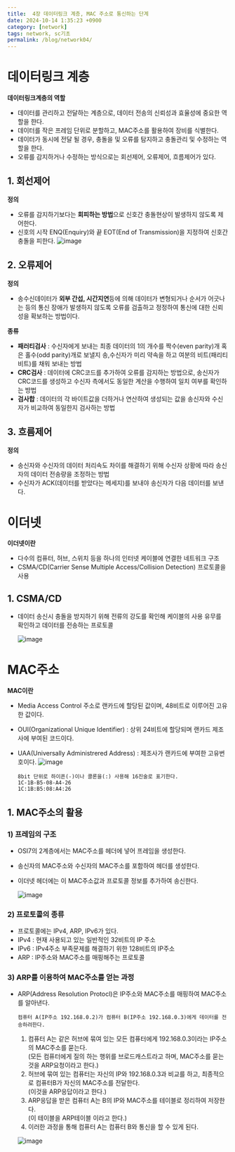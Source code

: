```yaml
---
title:  4장 데이터링크 계층, MAC 주소로 통신하는 단계
date: 2024-10-14 1:35:23 +0900
category: [network]
tags: network, sc기초
permalink: /blog/network04/
---
```


# 데이터링크 계층
**데이터링크계층의 역할**
- 데이터를 관리하고 전달하는 계층으로, 데이터 전송의 신뢰성과 효율성에 중요한 역할을 한다.
- 데이터를 작은 프레임 단위로 분할하고, MAC주소를 활용하여 장비를 식별한다. 
- 데이터가 동시에 전달 될 경우, 충돌을 및 오류를 탐지하고 충돌관리 및 수정하는 역할을 한다.
- 오류를 감지하거나 수정하는 방식으로는 회선제어, 오류제어, 흐름제어가 있다. 

## 1. 회선제어
**정의**
- 오류를 감지하기보다는 **회피하는 방법**으로 신호간 충돌현상이 발생하지 않도록 제어한다. 
- 신호의 시작 ENQ(Enquiry)와 끝 EOT(End of Transmission)을 지정하여 신호간 충돌을 피한다.
  ![image](https://github.com/user-attachments/assets/caa33da3-ea59-46b8-a777-0435748d162e)

## 2. 오류제어
**정의**
- 송수신데이터가 **외부 간섭, 시간지연**등에 의해 데이터가 변형되거나 
순서가 어긋나는 등의 통신 장애가 발생하지 않도록 오류를 검출하고 정정하여 통신에 대한 신뢰성을 확보하는 방법이다.

**종류**
- **패러티검사** : 수신자에게 보내는 최종 데이터의 1의 개수를 짝수(even parity)개 혹은 홀수(odd parity)개로 보낼지 송,수신자가 미리 약속을 하고 여분의 비트(패리티비트)를 채워 보내는 방법
- **CRC검사** : 데이터에 CRC코드를 추가하여 오류를 감지하는 방법으로, 송신자가 CRC코드를 생성하고 수신자 측에서도 동일한 계산을 수행하여 일치 여부를 확인하는 방법
- **검사합** : 데이터의 각 바이트값을 더하거나 연산하여 생성되는 값을 송신자와 수신자가 비교하여 동일한지 검사하는 방법

## 3. 흐름제어 
**정의**
- 송신자와 수신자의 데이터 처리속도 차이를 해결하기 위해 수신자 상황에 따라 송신자의 데이터 전송량을 조정하는 방법
- 수신자가 ACK(데이터를 받았다는 메세지)를 보내야 송신자가 다음 데이터를 보낸다.

# 이더넷
**이더넷이란**
- 다수의 컴퓨터, 허브, 스위치 등을 하나의 인터넷 케이블에 연결한 네트워크 구조 
-  CSMA/CD(Carrier Sense Multiple Access/Collision Detection) 프로토콜을 사용

## 1. CSMA/CD
- 데이터 송신시 충돌을 방지하기 위해 전류의 강도를 확인해 케이블의 사용 유무를 확인하고 데이터를 전송하는 프로토콜

  ![image](https://github.com/user-attachments/assets/f1436b7e-682f-4ff9-b0b3-231e7b29228c)

# MAC주소
**MAC이란**
- Media Access Control 주소로 랜카드에 할당된 값이며, 48비트로 이루어진 고유한 값이다. 
- OUI(Organizational Unique Identifier) : 상위 24비트에 할당되며 랜카드 제조사에 부여된 코드이다.
- UAA(Universally Administrered Address) : 제조사가 랜카드에 부여한 고유번호이다.
 ![image](https://github.com/user-attachments/assets/35beb19a-4551-498b-9f76-a092ec2dc43f)

  ```
  8bit 단위로 하이픈(-)이나 콜론을(:) 사용해 16진술로 표기한다.
  1C-1B-B5-08-A4-26
  1C:1B:B5:08:A4:26
  ```

## 1. MAC주소의 활용
### 1) 프레임의 구조
- OSI7의 2계층에서는 MAC주소를 헤더에 넣어 프레임을 생성한다. 
- 송신자의 MAC주소와 수신자의 MAC주소를 포함하여 헤더를 생성한다. 
- 이더넷 헤더에는 이 MAC주소값과 프로토콜 정보를 추가하여 송신한다. 

  ![image](https://github.com/user-attachments/assets/5f054ef4-e652-4df7-bae3-9dd3cc2b15d8)

### 2) 프로토콜의 종류
- 프로토콜에는 IPv4, ARP, IPv6가 있다. 
- IPv4 : 현재 사용되고 있는 일반적인 32비트의 IP 주소
- IPv6 : IPv4주소 부족문제를 해결하기 위한 128비트의 IP주소
- ARP : IP주소와 MAC주소를 매핑해주는 프로토콜

### 3) ARP를 이용하여 MAC주소를 얻는 과정
- ARP(Address Resolution Protocl)은 IP주소와 MAC주소를 매핑하여 MAC주소를 알아낸다. 
  
  ```
  컴퓨터 A(IP주소 192.168.0.2)가 컴퓨터 B(IP주소 192.168.0.3)에게 데이터를 전송하려한다.
  ```
  1. 컴퓨터 A는 같은 허브에 묶여 있는 모든 컴퓨터에게 192.168.0.3이라는 IP주소의 MAC주소를 묻는다. <br>
      (모든 컴퓨터에게 질의 하는 행위를 브로드캐스트라고 하며, MAC주소를 묻는 것을 ARP요청이라고 한다.) 
  2. 허브에 묶여 있는 컴퓨터는 자신의 IP와 192.168.0.3과 비교를 하고, 최종적으로 컴퓨터B가 자신의 MAC주소를 전달한다. <br>
     (이것을 ARP응답이라고 한다.)
  3. ARP응답을 받은 컴퓨터 A는 B의 IP와 MAC주소를 테이블로 정리하여 저장한다.<br>
     (이 테이블을 ARP테이블 이라고 한다.)
  4. 이러한 과정을 통해 컴퓨터 A는 컴퓨터 B와 통신을 할 수 있게 된다. 

  ![image](https://github.com/user-attachments/assets/9670748e-3d30-406f-b882-2e3d122ae203)



















